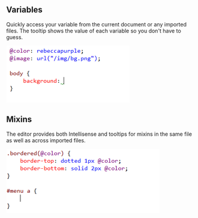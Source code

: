 ﻿<properties
    pageTitle="LESS & Sass"
    description="The two most popular supersets of CSS are fully supported. The support covers everything the CSS editor offers + some additional features."
    slug="less-sass"
    order="400"
    keywords="css, intellisense, stylesheets"
/>

## Variables
Quickly access your variable from the current document or any imported
files. The tooltip shows the value of each variable so you don't have
to guess.

![LESS variables](_assets/less-variables.gif)

## Mixins
The editor provides both Intellisense and tooltips for mixins in the
same file as well as across imported files.

![LESS mixins](_assets/less-mixins.gif)